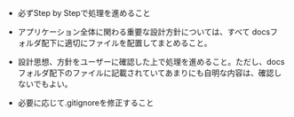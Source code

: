 - 必ずStep by Stepで処理を進めること

- アプリケーション全体に関わる重要な設計方針については、すべて docsフォルダ配下に適切にファイルを配置してまとめること。

- 設計思想、方針をユーザーに確認した上で処理を進めること。ただし、docsフォルダ配下のファイルに記載されていてあまりにも自明な内容は、確認しないでもよい。

- 必要に応じて.gitignoreを修正すること
